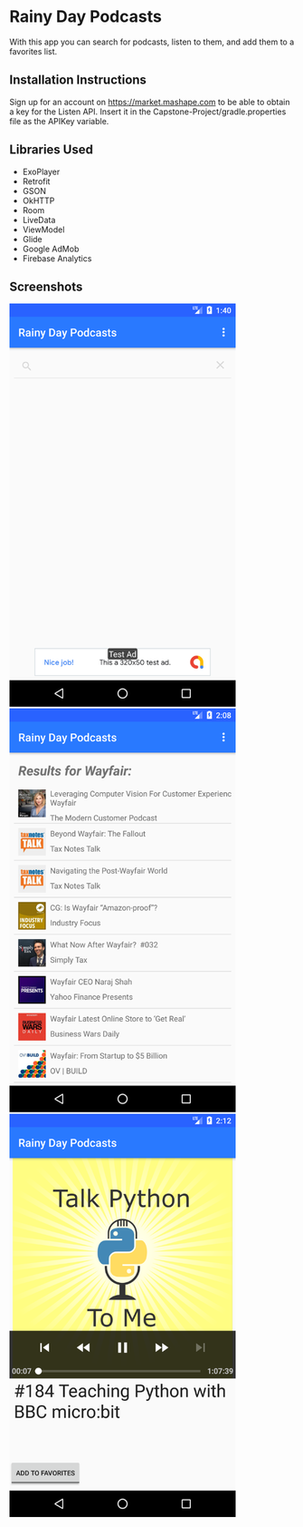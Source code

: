 # Rainy Day Podcasts
With this app you can search for podcasts, listen to them, and add them to a favorites list.

## Installation Instructions
Sign up for an account on https://market.mashape.com to be able to obtain a key for the Listen API. Insert it in the 
Capstone-Project/gradle.properties file as the APIKey variable. 

## Libraries Used
* ExoPlayer
* Retrofit
* GSON
* OkHTTP
* Room
* LiveData
* ViewModel
* Glide
* Google AdMob
* Firebase Analytics

## Screenshots

<img src="/Screenshots/Screenshot_1547242812.png" width="400">
<img src="/Screenshots/Screenshot_1547244534.png" width="400">
<img src="/Screenshots/Screenshot_1547244773.png" width="400">

